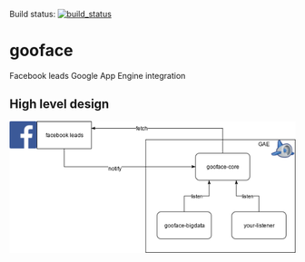 Build status: [![build_status](https://travis-ci.org/charmainekruger/gooface.svg?branch=master)](https://travis-ci.org/charmainekruger/gooface)


# gooface
Facebook leads Google App Engine integration

## High level design
![high-level](https://raw.githubusercontent.com/charmainekruger/gooface/master/high-level.png)
